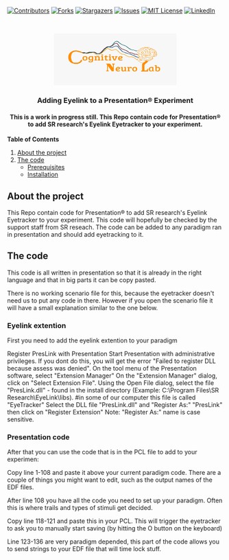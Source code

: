 [![Contributors][contributors-shield]][contributors-url]
[![Forks][forks-shield]][forks-url]
[![Stargazers][stars-shield]][stars-url]
[![Issues][issues-shield]][issues-url]
[![MIT License][license-shield]][license-url]
[![LinkedIn][linkedin-shield]][linkedin-url]


<br />
<p align="center">
  <a href="https://github.com/DouweHorsthuis/Adding-Eyelink-to-experiment/">
    <img src="images/logo.jpeg" alt="Logo" width="286" height="120">
  </a> 

<h3 align="center">Adding Eyelink to a Presentation® Experiment</h3>

<h4 align="center">This is a work in progress still. This Repo contain code for Presentation® to add SR research's Eyelink Eyetracker to your experiment.</h4>


**Table of Contents**
  
1. [About the project](#about-the-project)
2. [The code](#the-code)
    - [Prerequisites](#prerequisites)  
    - [Installation](#installation)  


## About the project  
This Repo contain code for Presentation® to add SR research's Eyelink Eyetracker to your experiment. This code will hopefully be checked by the support staff from SR reseach. The code can be added to any paradigm ran in presentation and should add eyetracking to it. 

## The code
This code is all written in presentation so that it is already in the right language and that in big parts it can be copy pasted. 

There is no working scenario file for this, because the eyetracker doesn't need us to put any code in there. However if you open the scenario file it will have a small explanation similar to the one below. 

### Eyelink extention
First you need to add the eyelink extention to your paradigm

Register PresLink with Presentation
Start Presentation with administrative privileges. If you dont do this, you will get the error "Failed to register DLL because assess was denied".
On the tool menu of the Presentation software, select "Extension Manager"
On the "Extension Manager" dialog, click on "Select Extension File".
Using the Open File dialog, select the file "PresLink.dll" - found in the install directory (Example: C:\Program Files\SR Research\EyeLink\libs). #in some of our computer this file is called "EyeTracker"
Select the DLL file "PresLink.dll" and "Register As:" "PresLink" then click on "Register Extension"
Note:
"Register As:" name is case sensitive.

### Presentation code

After that you can use the code that is in the PCL file to add to your experimen: 

Copy line 1-108 and paste it above your current paradigm code. There are a couple of things you might want to edit, such as the output names of the EDF files.

After line 108 you have all the code you need to set up your paradigm. Often this is where trails and types of stimuli get decided.

Copy line 118-121 and paste this in your PCL. This will trigger the eyetracker to ask you to manually start saving (by hitting the O button on the keyboard)

Line 123-136 are very paradigm depended, this part of the code allows you to send strings to your EDF file that will time lock stuff. 


[contributors-shield]: https://img.shields.io/github/contributors/DouweHorsthuis/Adding-Eyelink-to-experiment.svg?style=for-the-badge
[contributors-url]: https://github.com/DouweHorsthuis/Adding-Eyelink-to-experiment/graphs/contributors
[forks-shield]: https://img.shields.io/github/forks/DouweHorsthuis/Adding-Eyelink-to-experiment.svg?style=for-the-badge
[forks-url]: https://github.com/DouweHorsthuis/Adding-Eyelink-to-experiment/network/members
[stars-shield]: https://img.shields.io/github/stars/DouweHorsthuis/Adding-Eyelink-to-experiment.svg?style=for-the-badge
[stars-url]: https://github.com/DouweHorsthuis/Adding-Eyelink-to-experiment/stargazers
[issues-shield]: https://img.shields.io/github/issues/DouweHorsthuis/Adding-Eyelink-to-experiment.svg?style=for-the-badge
[issues-url]: https://github.com/DouweHorsthuis/Adding-Eyelink-to-experiment/issues
[license-shield]: https://img.shields.io/github/license/DouweHorsthuis/Adding-Eyelink-to-experiment.svg?style=for-the-badge
[license-url]: https://github.com/DouweHorsthuis/Adding-Eyelink-to-experiment/blob/master/LICENSE.txt
[linkedin-shield]: https://img.shields.io/badge/-LinkedIn-black.svg?style=for-the-badge&logo=linkedin&colorB=555
[linkedin-url]: https://linkedin.com/in/douwe-horsthuis-725bb9188